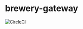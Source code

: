 # brewery-gateway

[![CircleCI](https://circleci.com/gh/hmnshgpt455/brewery-gateway.svg?style=svg&circle-token=ccc2fedd969dc816849e762e57c48caddfabe768)](<LINK>)
